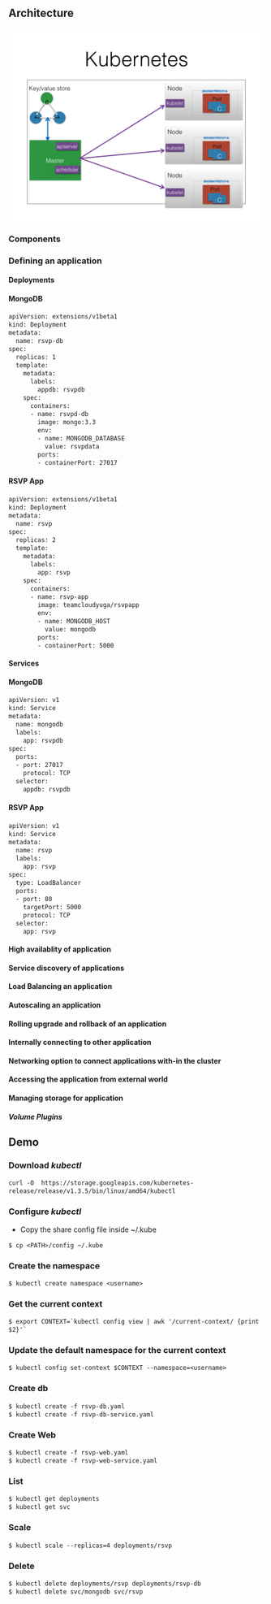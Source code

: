 ## Architecture 
![k8s](images/kube_arch.png)

### Components

### Defining an application 

#### Deployments

#### MongoDB
```
apiVersion: extensions/v1beta1
kind: Deployment
metadata:
  name: rsvp-db
spec:
  replicas: 1
  template:
    metadata:
      labels:
        appdb: rsvpdb
    spec:
      containers:
      - name: rsvpd-db
        image: mongo:3.3
        env:
        - name: MONGODB_DATABASE
          value: rsvpdata
        ports:
        - containerPort: 27017
```
#### RSVP App
```
apiVersion: extensions/v1beta1
kind: Deployment
metadata:
  name: rsvp
spec:
  replicas: 2
  template:
    metadata:
      labels:
        app: rsvp
    spec:
      containers:
      - name: rsvp-app
        image: teamcloudyuga/rsvpapp
        env:
        - name: MONGODB_HOST
          value: mongodb
        ports:
        - containerPort: 5000
```

#### Services

#### MongoDB
```
apiVersion: v1
kind: Service
metadata:
  name: mongodb
  labels:
    app: rsvpdb
spec:
  ports:
  - port: 27017
    protocol: TCP
  selector:
    appdb: rsvpdb
```


#### RSVP App
```
apiVersion: v1
kind: Service
metadata:
  name: rsvp
  labels:
    app: rsvp
spec:
  type: LoadBalancer
  ports:
  - port: 80
    targetPort: 5000
    protocol: TCP
  selector:
    app: rsvp
```

#### High availablity of application 

#### Service discovery of applications 

#### Load Balancing an application

#### Autoscaling an application 

#### Rolling upgrade and rollback of an application 

#### Internally connecting to other application 

#### Networking option to connect applications with-in the cluster  

#### Accessing the application from external world 

#### Managing storage for application

##### Volume Plugins


## Demo 

### Download *kubectl*

```
curl -O  https://storage.googleapis.com/kubernetes-release/release/v1.3.5/bin/linux/amd64/kubectl
```

### Configure *kubectl*
- Copy the share config file inside ~/.kube 
```
$ cp <PATH>/config ~/.kube
```

### Create the namespace 
```
$ kubectl create namespace <username>
```

### Get the current context
```
$ export CONTEXT=`kubectl config view | awk '/current-context/ {print $2}'`
```

### Update the default namespace for the current context 
```
$ kubectl config set-context $CONTEXT --namespace=<username>
```

### Create db
```
$ kubectl create -f rsvp-db.yaml
$ kubectl create -f rsvp-db-service.yaml
```

### Create Web
```
$ kubectl create -f rsvp-web.yaml
$ kubectl create -f rsvp-web-service.yaml
```

### List 
```
$ kubectl get deployments
$ kubectl get svc
``` 

### Scale 
```
$ kubectl scale --replicas=4 deployments/rsvp
```

### Delete
```
$ kubectl delete deployments/rsvp deployments/rsvp-db
$ kubectl delete svc/mongodb svc/rsvp
```


